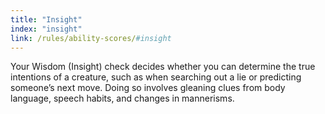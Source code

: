 ```yaml
---
title: "Insight"
index: "insight"
link: /rules/ability-scores/#insight
---
```

Your Wisdom (Insight) check decides whether you can determine the true intentions of a creature, such as when searching out a lie or predicting someone’s next move. Doing so involves gleaning clues from body language, speech habits, and changes in mannerisms.
